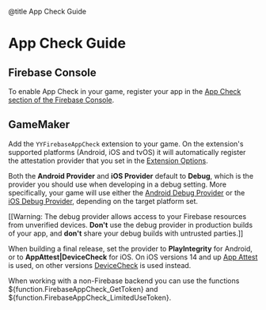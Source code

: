 @title App Check Guide

# App Check Guide

## Firebase Console

To enable App Check in your game, register your app in the [App Check section of the Firebase Console](https://console.firebase.google.com/project/_/appcheck).

## GameMaker

Add the `YYFirebaseAppCheck` extension to your game. On the extension's supported platforms (Android, iOS and tvOS) it will automatically register the attestation provider that you set in the [Extension Options](manual.gamemaker.io/monthly/en/The_Asset_Editors/Extensions.htm#extension_options).

Both the **Android Provider** and **iOS Provider** default to **Debug**, which is the provider you should use when developing in a debug setting.
More specifically, your game will use either the [Android Debug Provider](https://firebase.google.com/docs/app-check/android/debug-provider) or the [iOS Debug Provider](https://firebase.google.com/docs/app-check/ios/debug-provider), depending on the target platform set.

[[Warning: The debug provider allows access to your Firebase resources from unverified devices. **Don't** use the debug provider in production builds of your app, and **don't** share your debug builds with untrusted parties.]]

When building a final release, set the provider to **PlayIntegrity** for Android, or to **AppAttest|DeviceCheck** for iOS.
On iOS versions 14 and up [App Attest](https://firebase.google.com/docs/app-check/ios/app-attest-provider) is used, on other versions [DeviceCheck](https://firebase.google.com/docs/app-check/ios/devicecheck-provider) is used instead.

When working with a non-Firebase backend you can use the functions ${function.FirebaseAppCheck_GetToken} and ${function.FirebaseAppCheck_LimitedUseToken}.